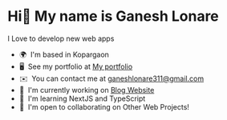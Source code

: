 Hi👋 My name is Ganesh Lonare
=====================================================================================================================================

I Love to develop new web apps

* 🌍  I'm based in Kopargaon
* 🖥️  See my portfolio at [My portfolio](https://mern-esate-9zid.onrender.com)
* ✉️  You can contact me at [ganeshlonare311@gmail.com](mailto:ganeshlonare311@gmail.com)
* 🚀  I'm currently working on [Blog Website](http://github.com/ganeshlonare311/Paytm-Monorepo)
* 🧠  I'm learning NextJS and TypeScript
* 🤝  I'm open to collaborating on Other Web Projects!


